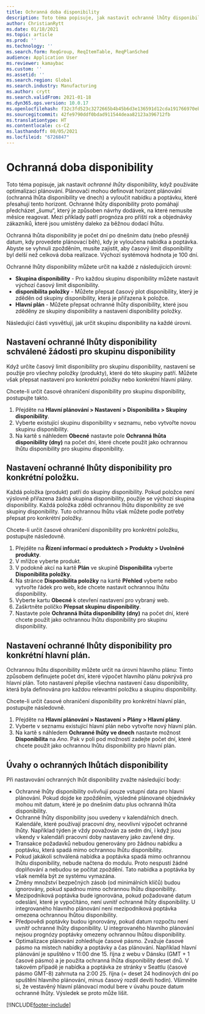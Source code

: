 ```yaml
---
title: Ochranná doba disponibility
description: Toto téma popisuje, jak nastavit ochranné lhůty disponibility, když používáte optimalizaci plánování. Ochranná lhůta disponibility označuje váš plánovací horizont a limit.
author: ChristianRytt
ms.date: 01/18/2021
ms.topic: article
ms.prod: ''
ms.technology: ''
ms.search.form: ReqGroup, ReqItemTable, ReqPlanSched
audience: Application User
ms.reviewer: kamaybac
ms.custom: ''
ms.assetid: ''
ms.search.region: Global
ms.search.industry: Manufacturing
ms.author: crytt
ms.search.validFrom: 2021-01-18
ms.dyn365.ops.version: 10.0.17
ms.openlocfilehash: f32c3fd523c3272665b4b45b6d3e136591d12cda191766970ebfaf74b81f0558
ms.sourcegitcommit: 42fe9790ddf0bdad911544deaa82123a396712fb
ms.translationtype: HT
ms.contentlocale: cs-CZ
ms.lasthandoff: 08/05/2021
ms.locfileid: "6726847"
---
```

# <a name="coverage-time-fences"></a>Ochranná doba disponibility

Toto téma popisuje, jak nastavit *ochranné lhůty* disponibility, když používáte optimalizaci plánování. Plánovači mohou definovat horizont plánování (ochranná lhůta disponibility ve dnech) a vyloučit nabídku a poptávku, které přesahují tento horizont. Ochranné lhůty disponibility proto pomáhají předcházet „šumu“, který je způsoben návrhy dodávek, na které nemusíte měsíce reagovat. Mezi příklady patří prognóza pro příští rok a objednávky zákazníků, které jsou umístěny daleko za běžnou dodací lhůtu.

Ochranná lhůta disponibility je počet dní po dnešním datu (nebo přesněji datum, kdy provedete plánovací běh), kdy je vyloučena nabídka a poptávka. Abyste se vyhnuli zpožděním, musíte zajistit, aby časový limit disponibility byl delší než celková doba realizace. Výchozí systémová hodnota je 100 dní.

Ochranné lhůty disponibility můžete určit na každé z následujících úrovní:

- **Skupina disponibility** - Pro každou skupinu disponibility můžete nastavit výchozí časový limit disponibility.
- **disponibilita položky** - Můžete přepsat časový plot disponibility, který je zděděn od skupiny disponibility, která je přiřazena k položce.
- **Hlavní plán** - Můžete přepsat ochranné lhůty disponibility, které jsou zděděny ze skupiny disponibility a nastavení disponibility položky.

Následující části vysvětlují, jak určit skupinu disponibility na každé úrovni.

## <a name="set-a-coverage-time-fence-for-a-coverage-group"></a>Nastavení ochranné lhůty disponibility schválené žádosti pro skupinu disponibility

Když určíte časový limit disponibility pro skupinu disponibility, nastavení se použije pro všechny položky (produkty), které do této skupiny patří. Můžete však přepsat nastavení pro konkrétní položky nebo konkrétní hlavní plány.

Chcete-li určit časové ohraničení disponibility pro skupinu disponibility, postupujte takto.

1. Přejděte na **Hlavní plánování \> Nastavení \> Disponibilita \> Skupiny disponibility**.
1. Vyberte existující skupinu disponibility v seznamu, nebo vytvořte novou skupinu disponibility.
1. Na kartě s náhledem **Obecné** nastavte pole **Ochranná lhůta disponibility (dny)** na počet dní, které chcete použít jako ochrannou lhůtu disponibility pro skupinu disponibility.

## <a name="set-a-coverage-time-fence-for-a-specific-item"></a>Nastavení ochranné lhůty disponibility pro konkrétní položku.

Každá položka (produkt) patří do skupiny disponibility. Pokud položce není výslovně přiřazena žádná skupina disponibility, použije se výchozí skupina disponibility. Každá položka zdědí ochrannou lhůtu disponibility ze své skupiny disponibility. Tuto ochrannou lhůtu však můžete podle potřeby přepsat pro konkrétní položky.

Chcete-li určit časové ohraničení disponibility pro konkrétní položku, postupujte následovně.

1. Přejděte na **Řízení informací o produktech \> Produkty \> Uvolněné produkty**.
1. V mřížce vyberte produkt.
1. V podokně akcí na kartě **Plán** ve skupině **Disponibilita** vyberte **Disponibilita položky**.
1. Na stránce **Disponibilita položky** na kartě **Přehled** vyberte nebo vytvořte řádek pro web, kde chcete nastavit ochrannou lhůtu disponibility.
1. Vyberte kartu **Obecné** k otevření nastavení pro vybraný web.
1. Zaškrtněte políčko **Přepsat skupinu disponibility**.
1. Nastavte pole **Ochranná lhůta disponibility (dny)** na počet dní, které chcete použít jako ochrannou lhůtu disponibility pro skupinu disponibility.

## <a name="set-a-coverage-time-fence-for-a-specific-master-plan"></a>Nastavení ochranné lhůty disponibility pro konkrétní hlavní plán.

Ochrannou lhůtu disponibility můžete určit na úrovni hlavního plánu: Tímto způsobem definujete počet dní, které výpočet hlavního plánu pokrývá pro hlavní plán. Toto nastavení přepíše všechna nastavení času disponibility, která byla definována pro každou relevantní položku a skupinu disponibility.

Chcete-li určit časové ohraničení disponibility pro konkrétní hlavní plán, postupujte následovně.

1. Přejděte na **Hlavní plánování \> Nastavení \> Plány \> Hlavní plány**.
1. Vyberte v seznamu existující hlavní plán nebo vytvořte nový hlavní plán.
1. Na kartě s náhledem **Ochranné lhůty ve dnech** nastavte možnost **Disponibilita** na *Ano*. Pak v poli pod možností zadejte počet dní, které chcete použít jako ochrannou lhůtu disponibility pro hlavní plán.

## <a name="considerations-for-coverage-time-fences"></a>Úvahy o ochranných lhůtách disponibility

Při nastavování ochranných lhůt disponibility zvažte následující body:

- Ochranné lhůty disponibility ovlivňují pouze vstupní data pro hlavní plánování. Pokud dojde ke zpožděním, výsledné plánované objednávky mohou mít datum, které je po dnešním datu plus ochranná lhůta disponibility.
- Ochranné lhůty disponibility jsou uvedeny v kalendářních dnech. Kalendáře, které používají pracovní dny, neovlivní výpočet ochranné lhůty. Například týden je vždy považován za sedm dní, i když jsou víkendy v kalendáři pracovní doby nastaveny jako zavřené dny.
- Transakce požadavků nebudou generovány pro žádnou nabídku a poptávku, která spadá mimo ochrannou lhůtu disponibility.
- Pokud jakákoli schválená nabídka a poptávka spadá mimo ochrannou lhůtu disponibility, nebude načtena do modulu. Proto nespustí žádné doplňování a nebudou se počítat zpoždění. Tato nabídka a poptávka by však neměla být ze systému vymazána.
- Změny množství bezpečných zásob (od minimálních klíčů) budou ignorovány, pokud spadnou mimo ochrannou lhůtu disponibility.
- Mezipodniková poptávka bude ignorována, pokud požadované datum odeslání, které je vypočítáno, není uvnitř ochranné lhůty disponibility. U integrovaného hlavního plánování není mezipodniková poptávka omezena ochrannou lhůtou disponibility.
- Předpovědi poptávky budou ignorovány, pokud datum rozpočtu není uvnitř ochranné lhůty disponibility. U integrovaného hlavního plánování nejsou prognózy poptávky omezeny ochrannou lhůtou disponibility.
- Optimalizace plánování zohledňuje časové pásmo. Zvažuje časové pásmo na místech nabídky a poptávky a čas plánování. Například hlavní plánování je spuštěno v 11:00 dne 15. října z webu v Dánsku (GMT + 1 časové pásmo) a je použita ochranná lhůta disponibility deset dnů. V takovém případě je nabídka a poptávka ze stránky v Seattlu (časové pásmo GMT-8) zahrnuta na 2:00 25. října (= deset 24 hodinových dní po spuštění hlavního plánování, minus časový rozdíl devíti hodin). Všimněte si, že vestavěný hlavní plánovací modul bere v úvahu pouze datum ochranné lhůty. Výsledek se proto může lišit.


[!INCLUDE[footer-include](../../../includes/footer-banner.md)]